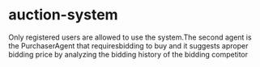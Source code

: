 # auction-system
 Only registered users are allowed to use the system.The second agent is the PurchaserAgent 
 that requiresbidding to buy and it suggests aproper bidding price by analyzing the bidding 
 history of the bidding competitor
